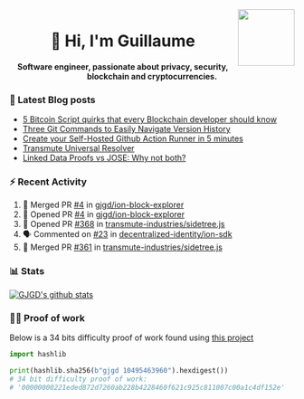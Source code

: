 <img align='right' src='https://user-images.githubusercontent.com/5713670/87202985-820dcb80-c2b6-11ea-9f56-7ec461c497c3.gif' width='100"'>

<h1 align="center">👋 Hi, I'm Guillaume</h1>
<h4 align="center">Software engineer, passionate about privacy, security, blockchain and cryptocurrencies.

### 📝 Latest Blog posts

<!-- BLOG-POST-LIST:START -->
- [5 Bitcoin Script quirks that every Blockchain developer should know](https://gjgd.medium.com/5-bitcoin-script-quirks-that-every-blockchain-developer-should-know-2b4bf05a9aae?source=rss-35e0d58bf235------2)
- [Three Git Commands to Easily Navigate Version History](https://gjgd.medium.com/three-git-commands-to-easily-navigate-version-history-95998c391353?source=rss-35e0d58bf235------2)
- [Create your Self-Hosted Github Action Runner in 5 minutes](https://gjgd.medium.com/create-your-self-hosted-github-action-runner-in-5-minutes-a9eff615edc4?source=rss-35e0d58bf235------2)
- [Transmute Universal Resolver](https://medium.com/transmute-techtalk/transmute-universal-resolver-b6c8509858f?source=rss-35e0d58bf235------2)
- [Linked Data Proofs vs JOSE: Why not both?](https://medium.com/transmute-techtalk/linked-data-proofs-vs-jose-why-not-both-1594393418cc?source=rss-35e0d58bf235------2)
<!-- BLOG-POST-LIST:END -->

### :zap: Recent Activity

<!--START_SECTION:activity-->
1. 🎉 Merged PR [#4](https://github.com/gjgd/ion-block-explorer/pull/4) in [gjgd/ion-block-explorer](https://github.com/gjgd/ion-block-explorer)
2. 💪 Opened PR [#4](https://github.com/gjgd/ion-block-explorer/pull/4) in [gjgd/ion-block-explorer](https://github.com/gjgd/ion-block-explorer)
3. 💪 Opened PR [#368](https://github.com/transmute-industries/sidetree.js/pull/368) in [transmute-industries/sidetree.js](https://github.com/transmute-industries/sidetree.js)
4. 🗣 Commented on [#23](https://github.com/decentralized-identity/ion-sdk/issues/23) in [decentralized-identity/ion-sdk](https://github.com/decentralized-identity/ion-sdk)
5. 🎉 Merged PR [#361](https://github.com/transmute-industries/sidetree.js/pull/361) in [transmute-industries/sidetree.js](https://github.com/transmute-industries/sidetree.js)
<!--END_SECTION:activity-->

### 📊 Stats

[![GJGD's github stats](https://github-readme-stats.vercel.app/api?username=gjgd&count_private=true&show_icons=true&custom_title=My%20Github%20Stats)](https://github.com/anuraghazra/github-readme-stats)
  
### 👷‍♂️ Proof of work
  
Below is a 34 bits difficulty proof of work found using [this project](https://github.com/gjgd/gjgd-proof-of-work)
  
```python
import hashlib

print(hashlib.sha256(b"gjgd 10495463960").hexdigest())
# 34 bit difficulty proof of work:
# '00000000221eded872d7260ab228b4228460f621c925c811007c00a1c4df152e'
```
